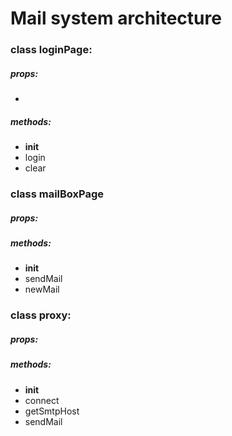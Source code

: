 # Mail system architecture

### class loginPage:

##### props:
-

##### methods:
- __init__
- login
- clear

### class mailBoxPage 

##### props:

##### methods:
- __init__
- sendMail
- newMail

### class proxy:

##### props:

##### methods:
- __init__
- connect
- getSmtpHost
- sendMail